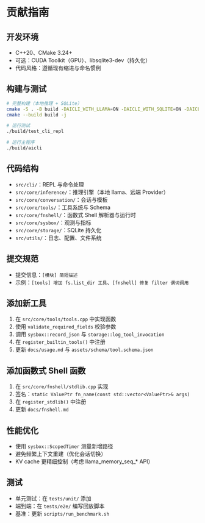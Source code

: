 # 贡献指南

## 开发环境

- C++20、CMake 3.24+
- 可选：CUDA Toolkit（GPU）、libsqlite3-dev（持久化）
- 代码风格：遵循现有缩进与命名惯例

## 构建与测试

```bash
# 完整构建（本地推理 + SQLite）
cmake -S . -B build -DAICLI_WITH_LLAMA=ON -DAICLI_WITH_SQLITE=ON -DAICLI_BUILD_TESTS=ON
cmake --build build -j

# 运行测试
./build/test_cli_repl

# 运行主程序
./build/aicli
```

## 代码结构

- `src/cli/`：REPL 与命令处理
- `src/core/inference/`：推理引擎（本地 llama、远端 Provider）
- `src/core/conversation/`：会话与模板
- `src/core/tools/`：工具系统与 Schema
- `src/core/fnshell/`：函数式 Shell 解析器与运行时
- `src/core/sysbox/`：观测与指标
- `src/core/storage/`：SQLite 持久化
- `src/utils/`：日志、配置、文件系统

## 提交规范

- 提交信息：`[模块] 简短描述`
- 示例：`[tools] 增加 fs.list_dir 工具`、`[fnshell] 修复 filter 谓词调用`

## 添加新工具

1. 在 `src/core/tools/tools.cpp` 中实现函数
2. 使用 `validate_required_fields` 校验参数
3. 调用 `sysbox::record_json` 与 `storage::log_tool_invocation`
4. 在 `register_builtin_tools()` 中注册
5. 更新 `docs/usage.md` 与 `assets/schema/tool.schema.json`

## 添加函数式 Shell 函数

1. 在 `src/core/fnshell/stdlib.cpp` 实现
2. 签名：`static ValuePtr fn_name(const std::vector<ValuePtr>& args)`
3. 在 `register_stdlib()` 中注册
4. 更新 `docs/fnshell.md`

## 性能优化

- 使用 `sysbox::ScopedTimer` 测量新增路径
- 避免频繁上下文重建（优化会话切换）
- KV cache 更精细控制（考虑 llama_memory_seq_* API）

## 测试

- 单元测试：在 `tests/unit/` 添加
- 端到端：在 `tests/e2e/` 编写回放脚本
- 基准：更新 `scripts/run_benchmark.sh`


